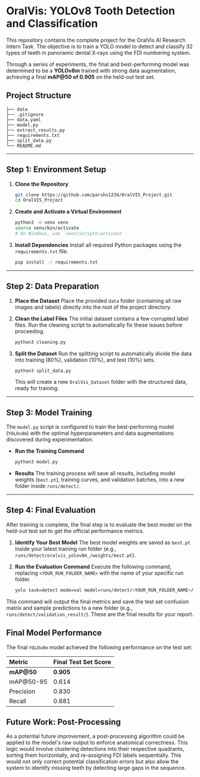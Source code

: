 # OralVis: YOLOv8 Tooth Detection and Classification

This repository contains the complete project for the OralVis AI Research Intern Task. The objective is to train a YOLO model to detect and classify 32 types of teeth in panoramic dental X-rays using the FDI numbering system.

Through a series of experiments, the final and best-performing model was determined to be a **YOLOv8m** trained with strong data augmentation, achieving a final **mAP@50 of 0.905** on the held-out test set.

## Project Structure

```
├── data
├── .gitignore
├── data.yaml
├── model.py
├── extract_results.py
├── requirements.txt
├── split_data.py
└── README.md
```

---
## Step 1: Environment Setup

1.  **Clone the Repository**
    ```bash
    git clone https://github.com/parshv1234/OralVIS_Project.git
    cd OralVIS_Project
    ```

2.  **Create and Activate a Virtual Environment**
    ```bash
    python3 -m venv venv
    source venv/bin/activate
    # On Windows, use `venv\Scripts\activate`
    ```

3.  **Install Dependencies**
    Install all required Python packages using the `requirements.txt` file.
    ```bash
    pip install -r requirements.txt
    ```

---
## Step 2: Data Preparation

1.  **Place the Dataset**
    Place the provided `data` folder (containing all raw images and labels) directly into the root of the project directory.

2.  **Clean the Label Files**
    The initial dataset contains a few corrupted label files. Run the cleaning script to automatically fix these issues before proceeding.

    ```bash
    python3 cleaning.py
    ```

3.  **Split the Dataset**
    Run the splitting script to automatically divide the data into training (80%), validation (10%), and test (10%) sets. 
    ```bash
    python3 split_data.py
    ```
    This will create a new `OralVis_Dataset` folder with the structured data, ready for training.

---
## Step 3: Model Training

The `model.py` script is configured to train the best-performing model (`YOLOv8m`) with the optimal hyperparameters and data augmentations discovered during experimentation.

* **Run the Training Command** 
    ```bash
    python3 model.py
    ```
* **Results**
    The training process will save all results, including model weights (`best.pt`), training curves, and validation batches, into a new folder inside `runs/detect/`.

---
## Step 4: Final Evaluation

After training is complete, the final step is to evaluate the best model on the held-out test set to get the official performance metrics.

1.  **Identify Your Best Model**
    The best model weights are saved as `best.pt` inside your latest training run folder (e.g., `runs/detect/oralvis_yolov8m_/weights/best.pt`).

2.  **Run the Evaluation Command**
    Execute the following command, replacing `<YOUR_RUN_FOLDER_NAME>` with the name of your specific run folder.
    ```bash
    yolo task=detect mode=val model=runs/detect/<YOUR_RUN_FOLDER_NAME>/weights/best.pt data=data.yaml split=test
    ```

This command will output the final metrics and save the test set confusion matrix and sample predictions to a new folder (e.g., `runs/detect/validation_result/`). These are the final results for your report.

## Final Model Performance

The final `YOLOv8m` model achieved the following performance on the test set:

| Metric      | Final Test Set Score |
| :---------- | :------------------- |
| **mAP@50** | **0.905** |
| mAP@50-95   | 0.614                |
| Precision   | 0.830                |
| Recall      | 0.881                |

## Future Work: Post-Processing

As a potential future improvement, a post-processing algorithm could be applied to the model's raw output to enforce anatomical correctness. This logic would involve clustering detections into their respective quadrants, sorting them horizontally, and re-assigning FDI labels sequentially. This would not only correct potential classification errors but also allow the system to identify missing teeth by detecting large gaps in the sequence.